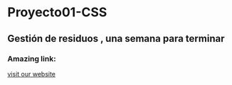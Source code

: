 # Proyecto01-CSS
Gestión de residuos , una semana para terminar
---
### Amazing link:
[visit our website](https://soylin.github.io/Proyecto01-CSS/Proyecto01/h1.html)

